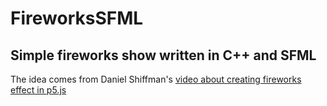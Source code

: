 # FireworksSFML
## Simple fireworks show written in C++ and SFML

The idea comes from Daniel Shiffman's [video about creating fireworks effect in p5.js](https://www.youtube.com/watch?v=CKeyIbT3vXI)


